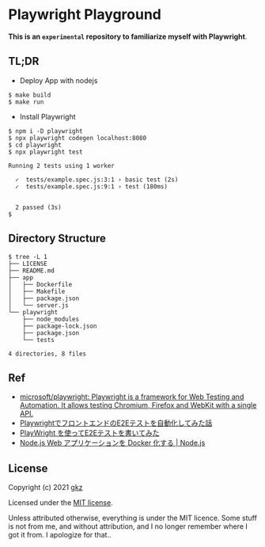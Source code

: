 # Playwright Playground
**This is an `experimental` repository to familiarize myself with Playwright**.

## TL;DR

- Deploy App with nodejs
```
$ make build
$ make run
```

- Install Playwright
```
$ npm i -D playwright
$ npx playwright codegen localhost:8080
$ cd playwright
$ npx playwright test

Running 2 tests using 1 worker

  ✓  tests/example.spec.js:3:1 › basic test (2s)
  ✓  tests/example.spec.js:9:1 › test (180ms)


  2 passed (3s)
$
```

## Directory Structure

```
$ tree -L 1
├── LICENSE
├── README.md
├── app
│   ├── Dockerfile
│   ├── Makefile
│   ├── package.json
│   └── server.js
└── playwright
    ├── node_modules
    ├── package-lock.json
    ├── package.json
    └── tests

4 directories, 8 files
```

## Ref

- [microsoft/playwright: Playwright is a framework for Web Testing and Automation. It allows testing Chromium, Firefox and WebKit with a single API.](https://github.com/microsoft/playwright)
- [PlaywrightでフロントエンドのE2Eテストを自動化してみた話](https://zenn.dev/mikana0918/articles/b6eb66377fb25a)
- [PlayWright を使ってE2Eテストを書いてみた](https://www.cresco.co.jp/blog/entry/14335/)
- [Node.js Web アプリケーションを Docker 化する | Node.js](https://nodejs.org/ja/docs/guides/nodejs-docker-webapp/)


## License
Copyright (c) 2021 [gkz](https://gkz.mit-license.org/2021)

Licensed under the [MIT license](LICENSE).

Unless attributed otherwise, everything is under the MIT licence. Some stuff is not from me, and without attribution, and I no longer remember where I got it from. I apologize for that..

